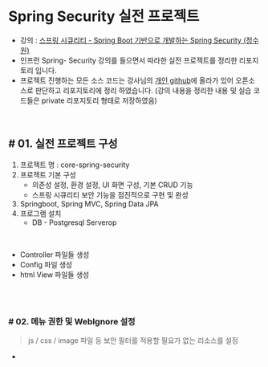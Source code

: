 # Spring Security 실전 프로젝트

* 강의 : [스프링 시큐리티 - Spring Boot 기반으로 개발하는 Spring Security (정수원)](https://www.inflearn.com/course/%EC%BD%94%EC%96%B4-%EC%8A%A4%ED%94%84%EB%A7%81-%EC%8B%9C%ED%81%90%EB%A6%AC%ED%8B%B0/dashboard)
* 인프런 Spring- Security 강의를 들으면서 따라한 실전 프로젝트를 정리한 리포지토리 입니다.
* 프로젝트 진행하는 모든 소스 코드는 강사님의 [개인 github](https://github.com/onjsdnjs/corespringsecurity)에 올라가 있어 오픈소스로 판단하고 리포지토리에 정리 하였습니다. (강의 내용을 정리한 내용 및 실습 코드들은 private 리포지토리 형태로 저장하였음)

<br/>

## # 01. 실전 프로젝트 구성

1. 프로젝트 명 : core-spring-security
2. 프로젝트 기본 구성
   * 의존성 설정, 환경 설정, UI 화면 구성, 기본 CRUD 기능
   * 스프링 시큐리티 보안 기능을 점진적으로 구현 및 완성
3. Springboot, Spring MVC, Spring Data JPA
4. 프로그램 설치
   * DB - Postgresql Serverop

<br/>

* Controller 파일들 생성
* Config 파일 생성
* html View 파일들 생성

<br/>

<br/>

### # 02. 메뉴 권한 및 WebIgnore 설정

> js / css / image 파일 등 보안 필터를 적용할 필요가 없는 리소스를 설정

* 

<br/>

<br/>

<br/>

<br/>

<br/>

<br/>

<br/>

<br/>

<br/>

<br/>

<br/>

<br/>

<br/>

<br/>

<br/>

<br/>

<br/>

<br/>

<br/>

<br/>

<br/>

<br/>

<br/>

<br/>

<br/>

<br/>

<br/>

